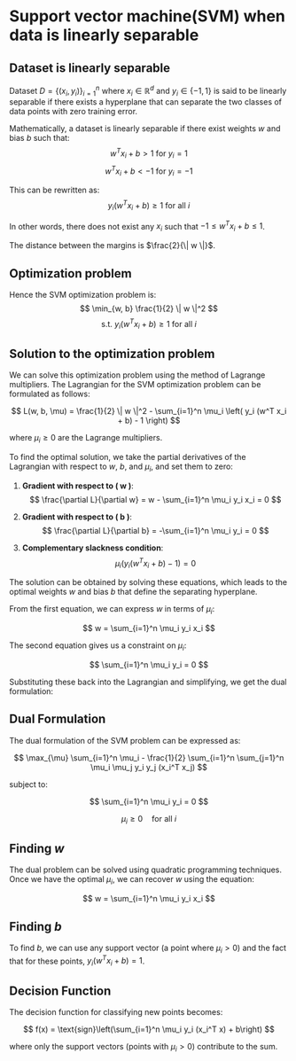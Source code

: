 # Support vector machine(SVM) when data is linearly separable

## Dataset is linearly separable
Dataset $D = \{(x_i, y_i)\}_{i=1}^n$ where $x_i \in \mathbb{R}^d$ and $y_i \in \{-1, 1\}$ is said to be linearly separable if there exists a hyperplane that can separate the two classes of data points with zero training error.

Mathematically, a dataset is linearly separable if there exist weights $w$ and bias $b$ such that:
$$ w^T x_i + b > 1 \text{ for } y_i = 1 $$
$$ w^T x_i + b < -1 \text{ for } y_i = -1 $$

This can be rewritten as:
$$ y_i (w^T x_i + b) \geq 1 \text{ for all } i $$

In other words, there does not exist any $x_i$ such that $-1 \leq w^T x_i + b \leq 1$.

The distance between the margins is $\frac{2}{\| w \|}$.

## Optimization problem

Hence the SVM optimization problem is:
$$ \min_{w, b} \frac{1}{2} \| w \|^2 $$
$$ \text{s.t. } y_i (w^T x_i + b) \geq 1 \text{ for all } i $$

## Solution to the optimization problem

We can solve this optimization problem using the method of Lagrange multipliers.
The Lagrangian for the SVM optimization problem can be formulated as follows:

$$ L(w, b, \mu) = \frac{1}{2} \| w \|^2 - \sum_{i=1}^n \mu_i \left( y_i (w^T x_i + b) - 1 \right) $$

where $\mu_i \geq 0$ are the Lagrange multipliers.

To find the optimal solution, we take the partial derivatives of the Lagrangian with respect to $w$, $b$, and $\mu_i$, and set them to zero:

1. **Gradient with respect to \( w \)**:
   $$ \frac{\partial L}{\partial w} = w - \sum_{i=1}^n \mu_i y_i x_i = 0 $$

2. **Gradient with respect to \( b \)**:
   $$ \frac{\partial L}{\partial b} = -\sum_{i=1}^n \mu_i y_i = 0 $$

3. **Complementary slackness condition**:
   $$ \mu_i (y_i (w^T x_i + b) - 1) = 0 $$

The solution can be obtained by solving these equations, which leads to the optimal weights $w$ and bias $b$ that define the separating hyperplane.

From the first equation, we can express $w$ in terms of $\mu_i$:

$$ w = \sum_{i=1}^n \mu_i y_i x_i $$

The second equation gives us a constraint on $\mu_i$:

$$ \sum_{i=1}^n \mu_i y_i = 0 $$

Substituting these back into the Lagrangian and simplifying, we get the dual formulation:

## Dual Formulation

The dual formulation of the SVM problem can be expressed as:

$$ \max_{\mu} \sum_{i=1}^n \mu_i - \frac{1}{2} \sum_{i=1}^n \sum_{j=1}^n \mu_i \mu_j y_i y_j (x_i^T x_j) $$

subject to:

$$ \sum_{i=1}^n \mu_i y_i = 0 $$

$$ \mu_i \geq 0 \quad \text{for all } i $$

## Finding $w$

The dual problem can be solved using quadratic programming techniques. Once we have the optimal $\mu_i$, we can recover $w$ using the equation:

$$ w = \sum_{i=1}^n \mu_i y_i x_i $$

## Finding $b$

To find $b$, we can use any support vector (a point where $\mu_i > 0$) and the fact that for these points, $y_i(w^T x_i + b) = 1$.

## Decision Function

The decision function for classifying new points becomes:

$$ f(x) = \text{sign}\left(\sum_{i=1}^n \mu_i y_i (x_i^T x) + b\right) $$

where only the support vectors (points with $\mu_i > 0$) contribute to the sum.





